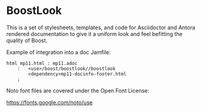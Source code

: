# BoostLook

This is a set of stylesheets, templates, and code for Asciidoctor and
Antora rendered documentation to give it a uniform look and feel
befitting the quality of Boost.

Example of integration into a doc Jamfile:
```
html mp11.html : mp11.adoc
    :   <use>/boost/boostlook//boostlook
        <dependency>mp11-docinfo-footer.html
    ;
```

Noto font files are covered under the Open Font License:

https://fonts.google.com/noto/use

